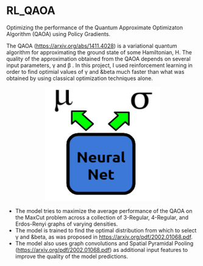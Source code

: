 # RL_QAOA
Optimizing the performance of the Quantum Approximate Optimizaton Algorithm (QAOA) using Policy Gradients. 

The QAOA (https://arxiv.org/abs/1411.4028) is a variational quantum algorithm for approximating the ground state of some Hamiltonian, H. The quality of the approximation obtained from the QAOA depends on several input parameters, &gamma; and &beta; . In this project, I used reinforcement learning in order to find optimial values of &gamma; and &beta much faster than what was obtained by using classical optimization techniques alone. 

<p align="center">
  <img width="300" height="300" src="images/RL_Model.PNG">
</p>

* The model tries to maximize the average performance of the QAOA on the MaxCut problem across a collection of 3-Regular, 4-Regular, and Erdos-Renyi graphs of varying densities.
* The model is trained to find the optimal distribution from which to select &gamma; and &beta, as was proposed in https://arxiv.org/pdf/2002.01068.pdf. 
* The model also uses graph convolutions and Spatial Pyramidal Pooling (https://arxiv.org/pdf/2002.01068.pdf) as additional input features to improve the quality of the model predictions.

